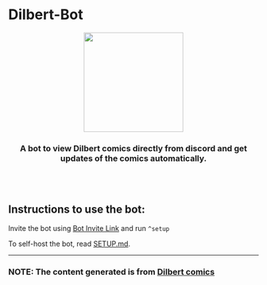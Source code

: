 # Dilbert-Bot

<p align="center">
<img src="https://assets.servatom.com/dilbert-bot/banner.jpg" height="200px">
<h3 align="center"> A bot to view Dilbert comics directly from discord and get updates of the comics automatically. </h3>
</p>
<br>
<br>


## Instructions to use the bot:

  Invite the bot using [Bot Invite Link](https://discord.com/oauth2/authorize?client_id=939862419977674753&permissions=2048&scope=bot) and run `^setup` <br>

  To self-host the bot, read [SETUP.md](https://github.com/Servatom/dilbert-bot/blob/main/SETUP.md).
<hr>

### NOTE: The content generated is from [Dilbert comics](https://dilbert.com/)
